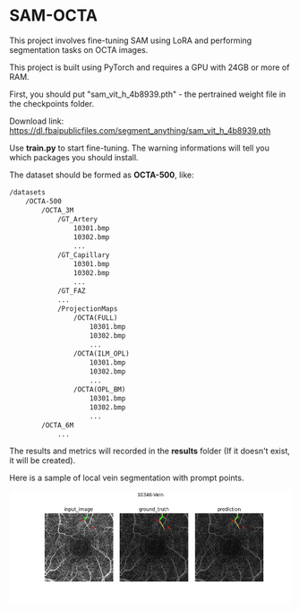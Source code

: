 # SAM-OCTA

This project involves fine-tuning SAM using LoRA and performing segmentation tasks on OCTA images.

This project is built using PyTorch and requires a GPU with 24GB or more of RAM.

First, you should put "sam_vit_h_4b8939.pth" - the pertrained weight file in the checkpoints folder.

Download link: https://dl.fbaipublicfiles.com/segment_anything/sam_vit_h_4b8939.pth

Use **train.py** to start fine-tuning. The warning informations will tell you which packages you should install.

The dataset should be formed as **OCTA-500**, like:

    /datasets
        /OCTA-500
            /OCTA_3M
                /GT_Artery
                    10301.bmp
                    10302.bmp
                    ...
                /GT_Capillary
                    10301.bmp
                    10302.bmp
                    ...
                /GT_FAZ
                ...
                /ProjectionMaps
                    /OCTA(FULL)
                        10301.bmp
                        10302.bmp
                        ...
                    /OCTA(ILM_OPL)
                        10301.bmp
                        10302.bmp
                        ...
                    /OCTA(OPL_BM)
                        10301.bmp
                        10302.bmp
                        ...
            /OCTA_6M
                ...

The results and metrics will recorded in the **results** folder (If it doesn't exist, it will be created).

Here is a sample of local vein segmentation with prompt points.

![Sample](./figures/sample.png)